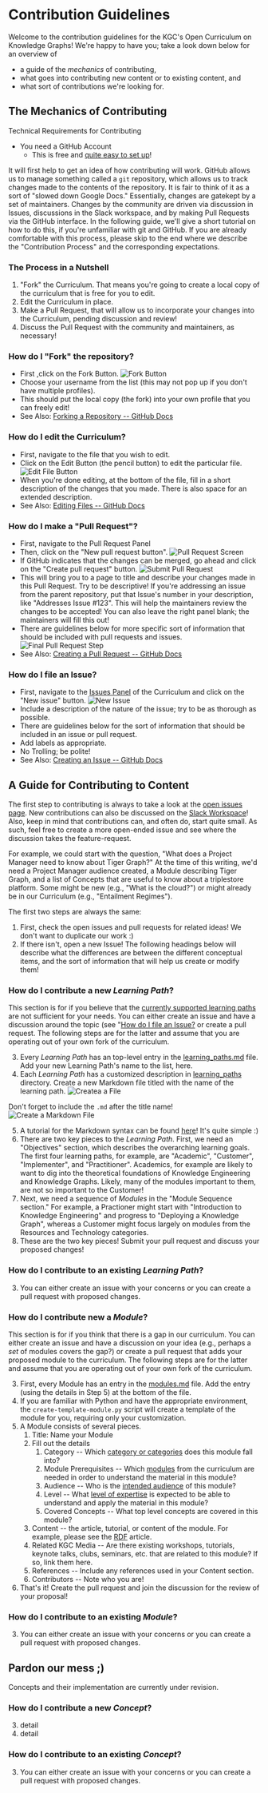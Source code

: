 # Contribution Guidelines
Welcome to the contribution guidelines for the KGC's Open Curriculum on Knowledge Graphs! We're happy to have you; take a look down below for an overview of
* a guide of the _mechanics_ of contributing,
* what goes into contributing new content or to existing content, and
* what sort of contributions we're looking for.

## The Mechanics of Contributing
Technical Requirements for Contributing
- You need a GitHub Account
  - This is free and [quite easy to set up](https://docs.github.com/en/get-started/signing-up-for-github/signing-up-for-a-new-github-account)!

It will first help to get an idea of how contributing will work. GitHub allows us to manage something called a `git` repository, which allows us to track changes made to the contents of the repository. It is fair to think of it as a sort of "slowed down Google Docs." Essentially, changes are gatekept by a set of maintainers. Changes by the community are driven via discussion in Issues, discussions in the Slack workspace, and by making Pull Requests via the GitHub interface. In the following guide, we'll give a short tutorial on how to do this, if you're unfamiliar with git and GitHub. If you are already comfortable with this process, please skip to the end where we describe the "Contribution Process" and the corresponding expectations.

### The Process in a Nutshell
1. "Fork" the Curriculum. That means you're going to create a local copy of the curriculum that is free for you to edit.
2. Edit the Curriculum in place. 
3. Make a Pull Request, that will allow us to incorporate your changes into the Curriculum, pending discussion and review!
4. Discuss the Pull Request with the community and maintainers, as necessary!

### How do I "Fork" the repository?
* First ,click on the Fork Button.
![Fork Button](./images/fork-button.png)
* Choose your username from the list (this may not pop up if you don't have multiple profiles).
* This should put the local copy (the fork) into your own profile that you can freely edit!
* See Also: [Forking a Repository -- GitHub Docs](https://docs.github.com/en/get-started/quickstart/fork-a-repo)

### How do I edit the Curriculum?
* First, navigate to the file that you wish to edit.
* Click on the Edit Button (the pencil button) to edit the particular file.
![Edit File Button](./images/edit-file-button.png)
* When you're done editing, at the bottom of the file, fill in a short description of the changes that you made. There is also space for an extended description.
* See Also: [Editing Files -- GitHub Docs](https://docs.github.com/en/repositories/working-with-files/managing-files/editing-files)

### How do I make a "Pull Request"?
* First, navigate to the Pull Request Panel
* Then, click on the "New pull request button".
![Pull Request Screen](./images/pull-request-screen.png)
* If GitHub indicates that the changes can be merged, go ahead and click on the "Create pull request" button.
![Submit Pull Request](./images/submit-pull-request.png)
* This will bring you to a page to title and describe your changes made in this Pull Request. Try to be descriptive! If you're addressing an issue from the parent repository, put that Issue's number in your description, like "Addresses Issue #123". This will help the maintainers review the changes to be accepted! You can also leave the right panel blank; the maintainers will fill this out!
* There are guidelines below for more specific sort of information that should be included with pull requests and issues.
![Final Pull Request Step](./images/final-pull-request-step.png)
* See Also: [Creating a Pull Request -- GitHub Docs](https://docs.github.com/en/pull-requests/collaborating-with-pull-requests/proposing-changes-to-your-work-with-pull-requests/creating-a-pull-request)

### How do I file an Issue?
* First, navigate to the [Issues Panel](https://github.com/KGConf/open-kg-curriculum/issues) of the Curriculum and click on the "New issue" button.
![New Issue](./images/new-issue.png)
* Include a description of the nature of the issue; try to be as thorough as possible. 
* There are guidelines below for the sort of information that should be included in an issue or pull request.
* Add labels as appropriate.
* No Trolling; be polite!
* See Also: [Creating an Issue -- GitHub Docs](https://docs.github.com/en/issues/tracking-your-work-with-issues/creating-an-issue)

## A Guide for Contributing to Content
The first step to contributing is always to take a look at the [open issues page](https://github.com/KGConf/open-kg-curriculum/issues). New contributions can also be discussed on the [Slack Workspace]()! Also, keep in mind that contributions can, and often do, start quite small. As such, feel free to create a more open-ended issue and see where the discussion takes the feature-request.

For example, we could start with the question, "What does a Project Manager need to know about Tiger Graph?" At the time of this writing, we'd need a Project Manager audience created, a Module describing Tiger Graph, and a list of Concepts that are useful to know about a triplestore platform. Some might be new (e.g., "What is the cloud?") or might already be in our Curriculum (e.g., "Entailment Regimes").

The first two steps are always the same:
1. First, check the open issues and pull requests for related ideas! We don't want to duplicate our work :)
2. If there isn't, open a new Issue! The following headings below will describe what the differences are between the different conceptual items, and the sort of information that will help us create or modify them!

### How do I contribute a new _Learning Path_?
This section is for if you believe that the [currently supported learning paths](../curriculum/learning_paths.md) are not sufficient for your needs. You can either create an issue and have a discussion around the topic (see "[How do I file an Issue?](#how-do-i-file-an-issue") or create a pull request. The following steps are for the latter and assume that you are operating out of your own fork of the curriculum.

3. Every _Learning Path_ has an top-level entry in the [learning_paths.md](../curriculum/learning_paths.md) file. Add your new Learning Path's name to the list, here.
4. Each _Learning Path_ has a customized description in [learning_paths](../curriculum/learning_paths/) directory. Create a new Markdown file titled with the name of the learning path. 
![Createa a File](./images/create-a-file.png)

Don't forget to include the `.md` after the title name!
![Create a Markdown File](./images/create-a-markdown-file.png)

5. A tutorial for the Markdown syntax can be found [here](https://github.com/fefong/markdown_readme/blob/master/README.md)! It's quite simple :)
6. There are two key pieces to the _Learning Path_. First, we need an "Objectives" section, which describes the overarching learning goals. The first four learning paths, for example, are "Academic", "Customer", "Implementer", and "Practitioner". Academics, for example are likely to want to dig into the theoretical foundations of Knowledge Engineering and Knowledge Graphs. Likely, many of the modules important to them, are not so important to the Customer!
7. Next, we need a sequence of _Modules_ in the "Module Sequence section." For example, a Practioner might start with "Introduction to Knowledge Engineering" and progress to "Deploying a Knowledge Graph", whereas a Customer might focus largely on modules from the Resources and Technology categories.
8. These are the two key pieces! Submit your pull request and discuss your proposed changes!

### How do I contribute to an existing _Learning Path_?
3. You can either create an issue with your concerns or you can create a pull request with proposed changes. 

### How do I contribute new a _Module_?
This section is for if you think that there is a gap in our curriculum. You can either create an issue and have a discussion on your idea (e.g., perhaps a _set_ of modules covers the gap?) or create a pull request that adds your proposed module to the curriculum. The following steps are for the latter and assume that you are operating out of your own fork of the curriculum.

3. First, every Module has an entry in the [modules.md](../curriculum/modules.md) file. Add the entry (using the details in Step 5) at the bottom of the file.
4. If you are familiar with Python and have the appropriate environment, the `create-template-module.py` script will create a template of the module for you, requiring only your customization.
5. A Module consists of several pieces.
    1. Title: Name your Module
    2. Fill out the details
        1. Category -- Which [category or categories](../curriculum/categories.md) does this module fall into? 
        2. Module Prerequisites -- Which [modules](../curriculum/modules.md) from the curriculum are needed in order to understand the material in this module?
        3. Audience -- Who is the [intended audience](../curriculum/audiences.md) of this module?
        4. Level -- What [level of expertise](../curriculum/levels.md) is expected to be able to understand and apply the material in this module?
        5. Covered Concepts -- What top level concepts are covered in this module?
    3. Content -- the article, tutorial, or content of the module. For example, please see the [RDF](../curriculum/modules/rdf/RDF.md) article.
    4. Related KGC Media -- Are there existing workshops, tutorials, keynote talks, clubs, seminars, etc. that are related to this module? If so, link them here.
    5. References -- Include any references used in your Content section.
    6. Contributors -- Note who you are!
6. That's it! Create the pull request and join the discussion for the review of your proposal! 

### How do I contribute to an existing _Module_?
3. You can either create an issue with your concerns or you can create a pull request with proposed changes. 

## Pardon our mess ;)
Concepts and their implementation are currently under revision.
### How do I contribute a new _Concept_?
3. detail
4. detail

### How do I contribute to an existing _Concept_?
3. You can either create an issue with your concerns or you can create a pull request with proposed changes. 
